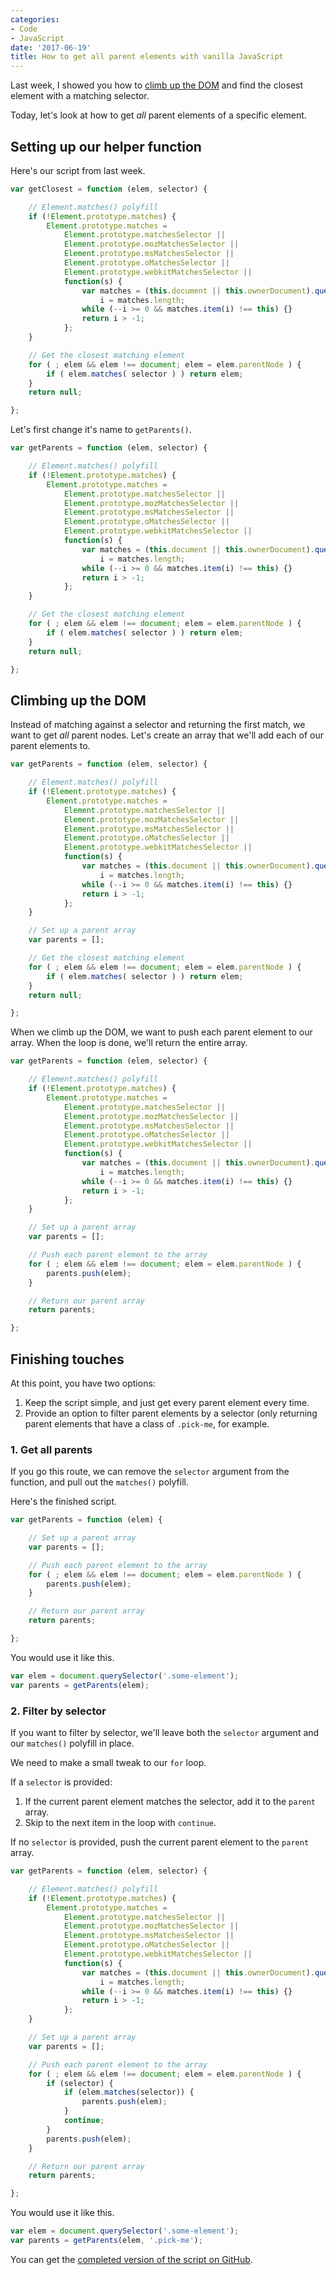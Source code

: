 ```yaml
---
categories:
- Code
- JavaScript
date: '2017-06-19'
title: How to get all parent elements with vanilla JavaScript
---
```


Last week, I showed you how to [climb up the DOM](/how-to-get-the-closest-parent-element-with-a-matching-selector-using-vanilla-javascript/) and find the closest element with a matching selector.

Today, let's look at how to get *all* parent elements of a specific element.

## Setting up our helper function

Here's our script from last week.

```javascript
var getClosest = function (elem, selector) {

    // Element.matches() polyfill
    if (!Element.prototype.matches) {
        Element.prototype.matches =
            Element.prototype.matchesSelector ||
            Element.prototype.mozMatchesSelector ||
            Element.prototype.msMatchesSelector ||
            Element.prototype.oMatchesSelector ||
            Element.prototype.webkitMatchesSelector ||
            function(s) {
                var matches = (this.document || this.ownerDocument).querySelectorAll(s),
                    i = matches.length;
                while (--i >= 0 && matches.item(i) !== this) {}
                return i > -1;
            };
    }

    // Get the closest matching element
    for ( ; elem && elem !== document; elem = elem.parentNode ) {
        if ( elem.matches( selector ) ) return elem;
    }
    return null;

};
```

Let's first change it's name to `getParents()`.

```javascript
var getParents = function (elem, selector) {

	// Element.matches() polyfill
	if (!Element.prototype.matches) {
		Element.prototype.matches =
			Element.prototype.matchesSelector ||
			Element.prototype.mozMatchesSelector ||
			Element.prototype.msMatchesSelector ||
			Element.prototype.oMatchesSelector ||
			Element.prototype.webkitMatchesSelector ||
			function(s) {
				var matches = (this.document || this.ownerDocument).querySelectorAll(s),
					i = matches.length;
				while (--i >= 0 && matches.item(i) !== this) {}
				return i > -1;
			};
	}

	// Get the closest matching element
	for ( ; elem && elem !== document; elem = elem.parentNode ) {
		if ( elem.matches( selector ) ) return elem;
	}
	return null;

};
```

## Climbing up the DOM

Instead of matching against a selector and returning the first match, we want to get *all* parent nodes. Let's create an array that we'll add each of our parent elements to.

```javascript
var getParents = function (elem, selector) {

	// Element.matches() polyfill
	if (!Element.prototype.matches) {
		Element.prototype.matches =
			Element.prototype.matchesSelector ||
			Element.prototype.mozMatchesSelector ||
			Element.prototype.msMatchesSelector ||
			Element.prototype.oMatchesSelector ||
			Element.prototype.webkitMatchesSelector ||
			function(s) {
				var matches = (this.document || this.ownerDocument).querySelectorAll(s),
					i = matches.length;
				while (--i >= 0 && matches.item(i) !== this) {}
				return i > -1;
			};
	}

	// Set up a parent array
	var parents = [];

	// Get the closest matching element
	for ( ; elem && elem !== document; elem = elem.parentNode ) {
		if ( elem.matches( selector ) ) return elem;
	}
	return null;

};
```

When we climb up the DOM, we want to push each parent element to our array. When the loop is done, we'll return the entire array.

```javascript
var getParents = function (elem, selector) {

	// Element.matches() polyfill
	if (!Element.prototype.matches) {
		Element.prototype.matches =
			Element.prototype.matchesSelector ||
			Element.prototype.mozMatchesSelector ||
			Element.prototype.msMatchesSelector ||
			Element.prototype.oMatchesSelector ||
			Element.prototype.webkitMatchesSelector ||
			function(s) {
				var matches = (this.document || this.ownerDocument).querySelectorAll(s),
					i = matches.length;
				while (--i >= 0 && matches.item(i) !== this) {}
				return i > -1;
			};
	}

	// Set up a parent array
	var parents = [];

	// Push each parent element to the array
	for ( ; elem && elem !== document; elem = elem.parentNode ) {
		parents.push(elem);
	}

	// Return our parent array
	return parents;

};
```

## Finishing touches

At this point, you have two options:

1. Keep the script simple, and just get every parent element every time.
2. Provide an option to filter parent elements by a selector (only returning parent elements that have a class of `.pick-me`, for example.

### 1. Get all parents

If you go this route, we can remove the `selector` argument from the function, and pull out the `matches()` polyfill.

Here's the finished script.

```javascript
var getParents = function (elem) {

	// Set up a parent array
	var parents = [];

	// Push each parent element to the array
	for ( ; elem && elem !== document; elem = elem.parentNode ) {
		parents.push(elem);
	}

	// Return our parent array
	return parents;

};
```

You would use it like this.

```javascript
var elem = document.querySelector('.some-element');
var parents = getParents(elem);
```

### 2. Filter by selector

If you want to filter by selector, we'll leave both the `selector` argument and our `matches()` polyfill in place.

We need to make a small tweak to our `for` loop.

If a `selector` is provided:

1. If the current parent element matches the selector, add it to the `parent` array.
2. Skip to the next item in the loop with `continue`.

If no `selector` is provided, push the current parent element to the `parent` array.

```javascript
var getParents = function (elem, selector) {

	// Element.matches() polyfill
	if (!Element.prototype.matches) {
		Element.prototype.matches =
			Element.prototype.matchesSelector ||
			Element.prototype.mozMatchesSelector ||
			Element.prototype.msMatchesSelector ||
			Element.prototype.oMatchesSelector ||
			Element.prototype.webkitMatchesSelector ||
			function(s) {
				var matches = (this.document || this.ownerDocument).querySelectorAll(s),
					i = matches.length;
				while (--i >= 0 && matches.item(i) !== this) {}
				return i > -1;
			};
	}

	// Set up a parent array
	var parents = [];

	// Push each parent element to the array
	for ( ; elem && elem !== document; elem = elem.parentNode ) {
		if (selector) {
			if (elem.matches(selector)) {
				parents.push(elem);
			}
			continue;
		}
		parents.push(elem);
	}

	// Return our parent array
	return parents;

};
```

You would use it like this.

```javascript
var elem = document.querySelector('.some-element');
var parents = getParents(elem, '.pick-me');
```

You can get the [completed version of the script on GitHub](https://github.com/cferdinandi/getParents).